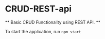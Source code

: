 # CRUD-REST-api

** Basic CRUD Functionality using REST API. **

To start the application, run
`npm start`
